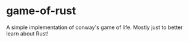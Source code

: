# game-of-rust
A simple implementation of conway's game of life. Mostly just to better learn about Rust!

